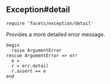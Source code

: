 ## Exception#detail

    require 'facets/exception/detail'

Provides a more detailed error message.

    begin
      raise ArgumentError
    rescue ArgumentError => err
      e = 
      r = err.detail
      r.assert == e
    end

